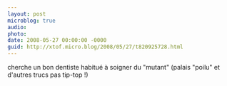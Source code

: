 ```yaml
---
layout: post
microblog: true
audio: 
photo: 
date: 2008-05-27 00:00:00 -0000
guid: http://xtof.micro.blog/2008/05/27/t820925728.html
---
```

cherche un bon dentiste habitué à soigner du "mutant" (palais "poilu" et d'autres trucs pas tip-top !)
